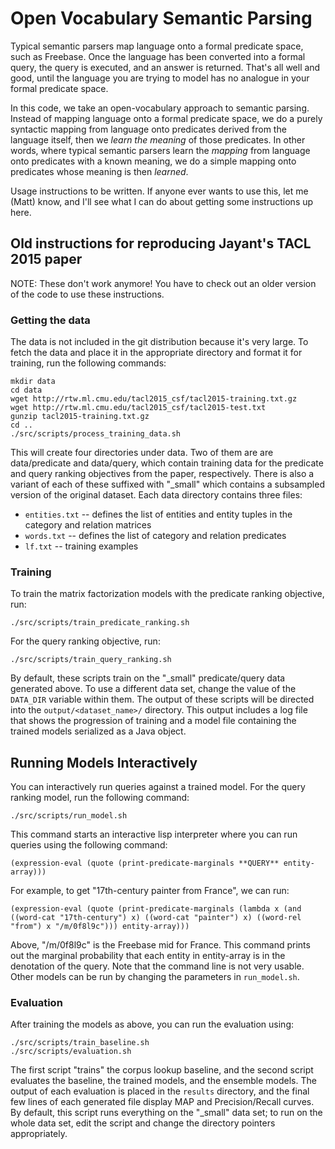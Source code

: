 # Open Vocabulary Semantic Parsing

Typical semantic parsers map language onto a formal predicate space, such as Freebase.  Once the
language has been converted into a formal query, the query is executed, and an answer is returned.
That's all well and good, until the language you are trying to model has no analogue in your
formal predicate space.

In this code, we take an open-vocabulary approach to semantic parsing.  Instead of mapping language
onto a formal predicate space, we do a purely syntactic mapping from language onto predicates
derived from the language itself, then we _learn the meaning_ of those predicates.  In other words,
where typical semantic parsers learn the _mapping_ from language onto predicates with a known
meaning, we do a simple mapping onto predicates whose meaning is then _learned_.

Usage instructions to be written.  If anyone ever wants to use this, let me (Matt) know, and I'll
see what I can do about getting some instructions up here.

## Old instructions for reproducing Jayant's TACL 2015 paper

NOTE: These don't work anymore!  You have to check out an older version of the code to use these
instructions.

### Getting the data

The data is not included in the git distribution because it's very
large. To fetch the data and place it in the appropriate directory and
format it for training, run the following commands:

```
mkdir data
cd data
wget http://rtw.ml.cmu.edu/tacl2015_csf/tacl2015-training.txt.gz
wget http://rtw.ml.cmu.edu/tacl2015_csf/tacl2015-test.txt
gunzip tacl2015-training.txt.gz
cd ..
./src/scripts/process_training_data.sh
```

This will create four directories under data. Two of them are are
data/predicate and data/query, which contain training data for the
predicate and query ranking objectives from the paper,
respectively. There is also a variant of each of these suffixed with
"_small" which contains a subsampled version of the original
dataset. Each data directory contains three files:

* `entities.txt` -- defines the list of entities and entity tuples in the category and relation matrices
* `words.txt` -- defines the list of category and relation predicates
* `lf.txt` -- training examples

### Training

To train the matrix factorization models with the predicate ranking
objective, run:

```
./src/scripts/train_predicate_ranking.sh
```

For the query ranking objective, run:

```
./src/scripts/train_query_ranking.sh
```

By default, these scripts train on the "_small" predicate/query data
generated above. To use a different data set, change the value of the
`DATA_DIR` variable within them. The output of these scripts will be
directed into the `output/<dataset_name>/` directory. This output
includes a log file that shows the progression of training and a model
file containing the trained models serialized as a Java object.

## Running Models Interactively

You can interactively run queries against a trained model. For the
query ranking model, run the following command:

```
./src/scripts/run_model.sh
```

This command starts an interactive lisp interpreter where you can run
queries using the following command:

```
(expression-eval (quote (print-predicate-marginals **QUERY** entity-array)))
```

For example, to get "17th-century painter from France", we can run:

```
(expression-eval (quote (print-predicate-marginals (lambda x (and ((word-cat "17th-century") x) ((word-cat "painter") x) ((word-rel "from") x "/m/0f8l9c"))) entity-array)))
```

Above, "/m/0f8l9c" is the Freebase mid for France. This command prints
out the marginal probability that each entity in entity-array is in
the denotation of the query. Note that the command line is not very
usable. Other models can be run by changing the parameters in
`run_model.sh`.

### Evaluation

After training the models as above, you can run the evaluation using:

```
./src/scripts/train_baseline.sh
./src/scripts/evaluation.sh
```

The first script "trains" the corpus lookup baseline, and the second
script evaluates the baseline, the trained models, and the ensemble
models. The output of each evaluation is placed in the `results`
directory, and the final few lines of each generated file display MAP
and Precision/Recall curves. By default, this script runs everything
on the "_small" data set; to run on the whole data set, edit the
script and change the directory pointers appropriately.
